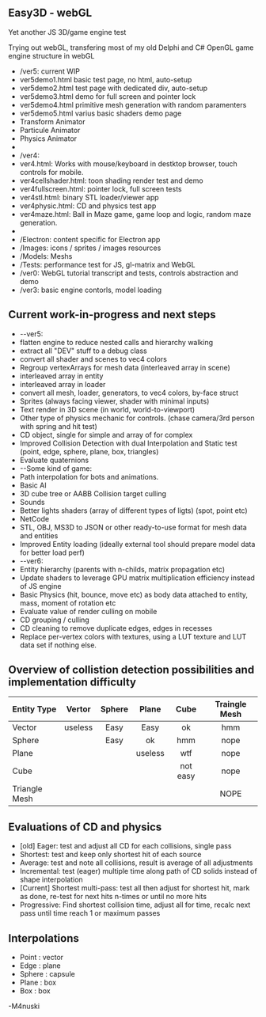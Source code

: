 Easy3D - webGL
----------
Yet another JS 3D/game engine test

Trying out webGL, transfering most of my old Delphi and C# OpenGL game engine structure in webGL
* /ver5: current WIP
* ver5demo1.html basic test page, no html, auto-setup
* ver5demo2.html test page with dedicated div, auto-setup
* ver5demo3.html demo for full screen and pointer lock
* ver5demo4.html primitive mesh generation with random paramenters
* ver5demo5.html varius basic shaders demo page
* Transform Animator
* Particule Animator
* Physics Animator
* 
* /ver4: 
* ver4.html: Works with mouse/keyboard in destktop browser, touch controls for mobile.
* ver4cellshader.html: toon shading render test and demo
* ver4fullscreen.html: pointer lock, full screen tests
* ver4stl.html: binary STL loader/viewer app 
* ver4physic.html: CD and physics test app
* ver4maze.html: Ball in Maze game, game loop and logic, random maze generation.
* 
* /Electron: content specific for Electron app
* /Images: icons / sprites / images resources
* /Models: Meshs
* /Tests: performance test for JS, gl-matrix and WebGL
* /ver0: WebGL tutorial transcript and tests, controls abstraction and demo
* /ver3: basic engine contorls, model loading

Current work-in-progress and next steps
----------
* --ver5:
* flatten engine to reduce nested calls and hierarchy walking
* extract all "DEV" stuff to a debug class
* convert all shader and scenes to vec4 colors
* Regroup vertexArrays for mesh data (interleaved array in scene)
* interleaved array in entity
* interleaved array in loader
* convert all mesh, loader, generators, to vec4 colors, by-face struct
* Sprites (always facing viewer, shader with minimal inputs)
* Text render in 3D scene (in world, world-to-viewport)
* Other type of physics mechanic for controls. (chase camera/3rd person with spring and hit test)
* CD object, single for simple and array of for complex
* Improved Collision Detection with dual Interpolation and Static test (point, edge, sphere, plane, box, triangles)
* Evaluate quaternions
* --Some kind of game:
* Path interpolation for bots and animations.
* Basic AI
* 3D cube tree or AABB Collision target culling
* Sounds
* Better lights shaders (array of different types of ligts) (spot, point etc)
* NetCode
* STL, OBJ, MS3D to JSON or other ready-to-use format for mesh data and entities
* Improved Entity loading (ideally external tool should prepare model data for better load perf)
* --ver6:
* Entity hierarchy (parents with n-childs, matrix propagation etc)
* Update shaders to leverage GPU matrix multiplication efficiency instead of JS engine
* Basic Physics (hit, bounce, move etc) as body data attached to entity, mass, moment of rotation etc
* Evaluate value of render culling on mobile
* CD grouping / culling
* CD cleaning to remove duplicate edges, edges in recesses
* Replace per-vertex colors with textures, using a LUT texture and LUT data set if nothing else.


Overview of collistion detection possibilities and implementation difficulty
-----------

| Entity Type   | Vertor  | Sphere | Plane | Cube | Traingle Mesh |
|:------------- |:-------:|:------:|:-----:|:----:|:-------------:|
| Vector        | useless |  Easy  | Easy  |  ok  |  hmm |
| Sphere        |         |  Easy  |  ok   |  hmm | nope |
| Plane         |         |        |  useless | wtf | nope |
| Cube          |         |        |       | not easy | nope |
| Triangle Mesh |         |        |       |       | NOPE |

Evaluations of CD and physics
-----------
* [old] Eager: test and adjust all CD for each collisions, single pass
* Shortest: test and keep only shortest hit of each source
* Average: test and note all collisions, result is average of all adjustments
* Incremental: test (eager) multiple time along path of CD solids instead of shape interpolation
* [Current] Shortest multi-pass: test all then adjust for shortest hit, mark as done, re-test for next hits n-times or until no more hits
* Progressive: Find shortest collision time, adjust all for time, recalc next pass until time reach 1 or maximum passes

Interpolations
-----------
* Point : vector
* Edge : plane
* Sphere : capsule
* Plane : box
* Box : box

-M4nuski
